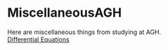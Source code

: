 # MiscellaneousAGH
Here are miscellaneous things from studying at AGH.  
<a href="https://github.com/LucasJezap/MiscellaneousAGH/tree/master/Differential%20Equations"> Differential Equations  
